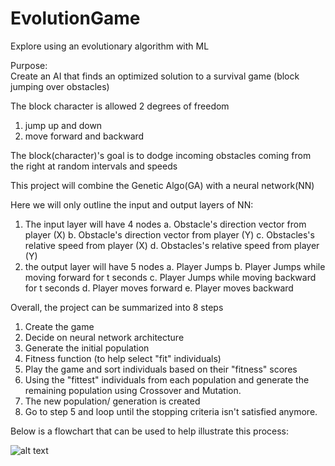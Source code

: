 # EvolutionGame

Explore using an evolutionary algorithm with ML 

Purpose:  
Create an AI that finds an optimized solution to a survival 
game (block jumping over obstacles) 

The block character is allowed 2 degrees of freedom
1. jump up and down
2. move forward and backward

The block(character)'s goal is to dodge incoming obstacles coming
from the right at random intervals and speeds

This project will combine the Genetic Algo(GA) with a neural network(NN)

Here we will only outline the input and output layers of NN:
1. The input layer will have 4 nodes
  a. Obstacle's direction vector from player (X)
  b. Obstacle's direction vector from player (Y)
  c. Obstacles's relative speed from player (X)
  d. Obstacles's relative speed from player (Y)
2.  the output layer will have 5 nodes
  a. Player Jumps
  b. Player Jumps while moving forward for t seconds
  c. Player Jumps while moving backward for t seconds
  d. Player moves forward
  e. Player moves backward

Overall, the project can be summarized into 8 steps
1. Create the game 
2. Decide on neural network architecture
3. Generate the initial population
4. Fitness function (to help select "fit" individuals)
5. Play the game and sort individuals based on their "fitness" scores
6. Using the "fittest" individuals from each population and generate the remaining population using Crossover and Mutation.
7. The new population/ generation is created
8. Go to step 5 and loop until the stopping criteria isn't satisfied anymore.

Below is a flowchart that can be used to help illustrate this process:

![alt text](https://i1.wp.com/theailearner.com/wp-content/uploads/2018/11/Genetic-Algorithm-Steps.png?w=516&ssl=1)
